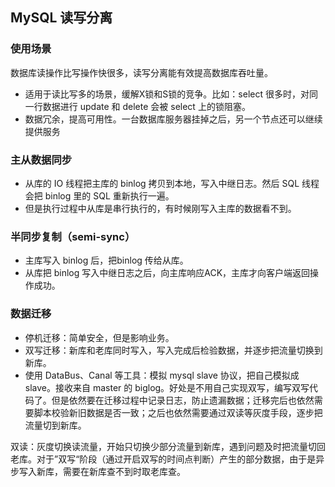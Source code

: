 ## MySQL 读写分离
### 使用场景
数据库读操作比写操作快很多，读写分离能有效提高数据库吞吐量。

- 适用于读比写多的场景，缓解X锁和S锁的竞争。比如：select 很多时，对同一行数据进行 update 和 delete 会被 select 上的锁阻塞。
- 数据冗余，提高可用性。一台数据库服务器挂掉之后，另一个节点还可以继续提供服务

### 主从数据同步

- 从库的 IO 线程把主库的 binlog 拷贝到本地，写入中继日志。然后 SQL 线程会把 binlog 里的 SQL 重新执行一遍。
- 但是执行过程中从库是串行执行的，有时候刚写入主库的数据看不到。

### 半同步复制（semi-sync）

- 主库写入 binlog 后，把binlog 传给从库。
- 从库把 binlog 写入中继日志之后，向主库响应ACK，主库才向客户端返回操作成功。

### 数据迁移

- 停机迁移：简单安全，但是影响业务。
- 双写迁移：新库和老库同时写入，写入完成后检验数据，并逐步把流量切换到新库。
- 使用 DataBus、Canal 等工具：模拟 mysql slave 协议，把自己模拟成 slave。接收来自 master 的 biglog。好处是不用自己实现双写，编写双写代码了。但是依然要在迁移过程中记录日志，防止遗漏数据；迁移完后也依然需要脚本校验新旧数据是否一致；之后也依然需要通过双读等灰度手段，逐步把流量切到新库。

双读：灰度切换读流量，开始只切换少部分流量到新库，遇到问题及时把流量切回老库。对于”双写“阶段（通过开启双写的时间点判断）产生的部分数据，由于是异步写入新库，需要在新库查不到时取老库查。